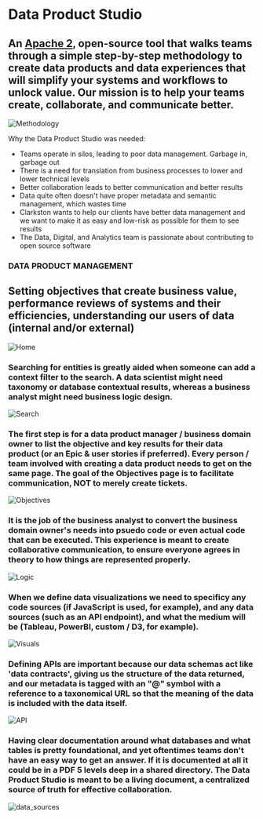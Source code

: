# Data Product Studio
## An [Apache 2](https://www.apache.org/licenses/LICENSE-2.0), open-source tool that walks teams through a simple step-by-step methodology to create data products and data experiences that will simplify your systems and workflows to unlock value. Our mission is to help your teams create, collaborate, and communicate better.

![Methodology](https://github.com/data-product-studio/data-product-studio/blob/main/images/Data_Product_Methodology.png)

Why the Data Product Studio was needed:
- Teams operate in silos, leading to poor data management. Garbage in, garbage out
- There is a need for translation from business processes to lower and lower technical levels
- Better collaboration leads to better communication and better results
- Data quite often doesn't have proper metadata and semantic management, which wastes time
- Clarkston wants to help our clients have better data management and we want to make it as easy and low-risk as possible for them to see results
- The Data, Digital, and Analytics team is passionate about contributing to open source software

### DATA PRODUCT MANAGEMENT
## Setting objectives that create business value,  performance reviews of systems and their efficiencies, understanding our users of data (internal and/or external)

![Home](https://github.com/data-product-studio/data-product-studio/blob/main/images/Home.png)

### Searching for entities is greatly aided when someone can add a context filter to the search. A data scientist might need taxonomy or database contextual results, whereas a business analyst might need business logic design.
![Search](https://github.com/data-product-studio/data-product-studio/blob/main/images/search.png)

### The first step is for a data product manager / business domain owner to list the objective and key results for their data product (or an Epic & user stories if preferred). Every person / team involved with creating a data product needs to get on the same page. The goal of the Objectives page is to facilitate communication, NOT to merely create tickets.
![Objectives](https://github.com/data-product-studio/data-product-studio/blob/main/images/Objectives.png)

### It is the job of the business analyst to convert the business domain owner's needs into psuedo code or even actual code that can be executed. This experience is meant to create collaborative communication, to ensure everyone agrees in theory to how things are represented properly.
![Logic](https://github.com/data-product-studio/data-product-studio/blob/main/images/Logic.png)

### When we define data visualizations we need to specificy any code sources (if JavaScript is used, for example), and any data sources (such as an API endpoint), and what the medium will be (Tableau, PowerBI, custom / D3, for example).
![Visuals](https://github.com/data-product-studio/data-product-studio/blob/main/images/Visuals.png)

### Defining APIs are important because our data schemas act like 'data contracts', giving us the structure of the data returned, and our metadata is tagged with an "@" symbol with a reference to a taxonomical URL so that the meaning of the data is included with the data itself.
![API](https://github.com/data-product-studio/data-product-studio/blob/main/images/API.png)

### Having clear documentation around what databases and what tables is pretty foundational, and yet oftentimes teams don't have an easy way to get an answer. If it is documented at all it could be in a PDF 5 levels deep in a shared directory. The Data Product Studio is meant to be a living document, a centralized source of truth for effective collaboration.
![data_sources](https://github.com/data-product-studio/data-product-studio/blob/main/images/data_sources.png)


<!--
**data-product-studio/data-product-studio** is a ✨ _special_ ✨ repository because its `README.md` (this file) appears on your GitHub profile.




-->
